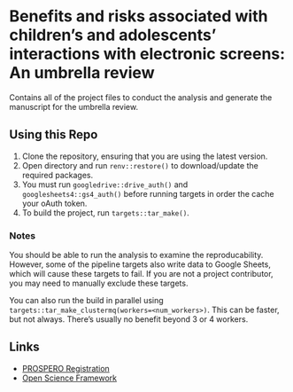 
<!-- README.md is generated from README.Rmd. Please edit that file -->

# Benefits and risks associated with children’s and adolescents’ interactions with electronic screens: An umbrella review

<!-- badges: start -->
<!-- badges: end -->

Contains all of the project files to conduct the analysis and generate
the manuscript for the umbrella review.

## Using this Repo

1.  Clone the repository, ensuring that you are using the latest
    version.
2.  Open directory and run `renv::restore()` to download/update the
    required packages.
3.  You must run `googledrive::drive_auth()` and
    `googlesheets4::gs4_auth()` before running targets in order the
    cache your oAuth token.
4.  To build the project, run `targets::tar_make()`.

### Notes

You should be able to run the analysis to examine the reproducability.
However, some of the pipeline targets also write data to Google Sheets,
which will cause these targets to fail. If you are not a project
contributor, you may need to manually exclude these targets.

You can also run the build in parallel using
`targets::tar_make_clustermq(workers=<num_workers>)`. This can be
faster, but not always. There’s usually no benefit beyond 3 or 4
workers.

## Links

-   [PROSPERO
    Registration](https://www.crd.york.ac.uk/prospero/display_record.php?RecordID=76051)
-   [Open Science Framework](https://osf.io/3ubqp/)
